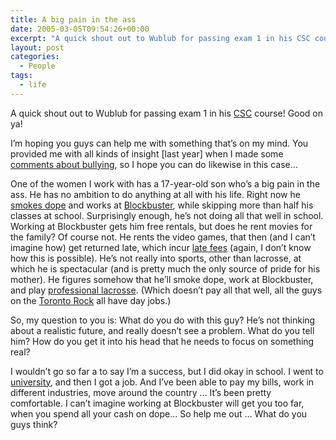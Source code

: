 ```yaml
---
title: A big pain in the ass
date: 2005-03-05T09:54:26+00:00
excerpt: "A quick shout out to Wublub for passing exam 1 in his CSC course! Good on ya!I'm hoping you guys can help me with"
layout: post
categories:
  - People
tags:
  - life
---
```

A quick shout out to Wublub for passing exam 1 in his <a href="https://www.csi.ca/student/en_ca/courses/financial/csc.xhtml" target="_blank">CSC</a> course! Good on ya!

I&#8217;m hoping you guys can help me with something that&#8217;s on my mind. You provided me with all kinds of insight [last year] when I made some <a href="/cyberbullying.html" target="_blank">comments about bullying</a>, so I hope you can do likewise in this case&#8230;

One of the women I work with has a 17-year-old son who&#8217;s a big pain in the ass. He has no ambition to do anything at all with his life. Right now he <a href="http://www.cannabisnews.com" target="_blank">smokes dope</a> and works at <a href="http://en.wikipedia.org/wiki/Blockbuster_LLC" target="_blank">Blockbuster</a>, while skipping more than half his classes at school. Surprisingly enough, he&#8217;s not doing all that well in school. Working at Blockbuster gets him free rentals, but does he rent movies for the family? Of course not. He rents the video games, that then (and I can&#8217;t imagine how) get returned late, which incur <a href="http://en.wikipedia.org/wiki/Blockbuster_LLC#2000s:_further_acquisions_and_independence_from_Viacom" target="_blank">late fees</a> (again, I don&#8217;t know how this is possible). He&#8217;s not really into sports, other than lacrosse, at which he is spectacular (and is pretty much the only source of pride for his mother). He figures somehow that he&#8217;ll smoke dope, work at Blockbuster, and play <a href="http://www.nll.com" target="_blank">professional lacrosse</a>. (Which doesn&#8217;t pay all that well, all the guys on the <a href="http://www.torontorock.com" target="_blank">Toronto Rock</a> all have day jobs.)

So, my question to you is: What do you do with this guy? He&#8217;s not thinking about a realistic future, and really doesn&#8217;t see a problem. What do you tell him? How do you get it into his head that he needs to focus on something real?

I wouldn&#8217;t go so far a to say I&#8217;m a success, but I did okay in school. I went to <a href="http://www.usask.ca" target="_blank">university</a>, and then I got a job. And I&#8217;ve been able to pay my bills, work in different industries, move around the country &#8230; It&#8217;s been pretty comfortable. I can&#8217;t imagine working at Blockbuster will get you too far, when you spend all your cash on dope&#8230; So help me out &#8230; What do you guys think?
